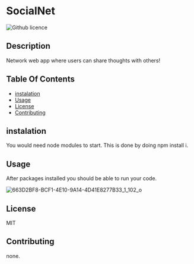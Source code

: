 # SocialNet

![Github licence](http://img.shields.io/badge/license-MIT-blue.svg)
  ## Description
  Network web app where users can share thoughts with others!

  ## Table Of Contents
  * [instalation](#instalation)
  * [Usage](#Usage)
  * [License](#License)
  * [Contributing](#Contributing)


  ## instalation
  
  You would need node modules to start. This is done by doing npm install i.
  
  ## Usage
  After packages installed you should be able to run your code.
  
![663D2BF8-BCF1-4E10-9A14-4D41E8277B33_1_102_o](https://github.com/JMShultz/SocialNet/assets/149431333/c88b0077-1978-4cb6-98b7-ce4cc8c95bb2)

  
  ## License
  MIT
  
  ## Contributing
  
  none.
